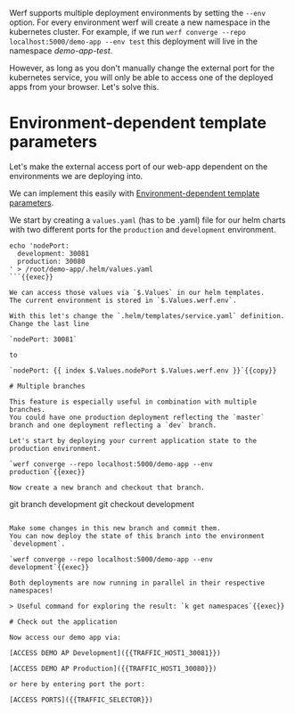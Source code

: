 Werf supports multiple deployment environments by setting the `--env` option.
For every environment werf will create a new namespace in the kubernetes cluster.
For example, if we run `werf converge --repo localhost:5000/demo-app --env test` this deployment will live in the namespace *demo-app-test*.

However, as long as you don't manually change the external port for the kubernetes service, you will only be able to access one of the deployed apps from your browser. Let's solve this.

# Environment-dependent template parameters

Let's make the external access port of our web-app dependent on the environments we are deploying into.

We can implement this easily with [Environment-dependent template parameters](https://werf.io/documentation/v1.2/usage/deploy/environments.html#environment-dependent-template-parameters-werf-only).

We start by creating a `values.yaml` (has to be .yaml) file for our helm charts with two different ports for the `production` and `development` environment.

```
echo 'nodePort:
  development: 30081
  production: 30080
' > /root/demo-app/.helm/values.yaml
```{{exec}}

We can access those values via `$.Values` in our helm templates.
The current environment is stored in `$.Values.werf.env`.

With this let's change the `.helm/templates/service.yaml` definition.
Change the last line

`nodePort: 30081`

to

`nodePort: {{ index $.Values.nodePort $.Values.werf.env }}`{{copy}}

# Multiple branches

This feature is especially useful in combination with multiple branches.
You could have one production deployment reflecting the `master` branch and one deployment reflecting a `dev` branch.

Let's start by deploying your current application state to the production environment.

`werf converge --repo localhost:5000/demo-app --env production`{{exec}}

Now create a new branch and checkout that branch.

```
git branch development
git checkout development
```{{exec}}

Make some changes in this new branch and commit them.
You can now deploy the state of this branch into the environment `development`.

`werf converge --repo localhost:5000/demo-app --env development`{{exec}}

Both deployments are now running in parallel in their respective namespaces!

> Useful command for exploring the result: `k get namespaces`{{exec}}

# Check out the application

Now access our demo app via:

[ACCESS DEMO AP Development]({{TRAFFIC_HOST1_30081}})

[ACCESS DEMO AP Production]({{TRAFFIC_HOST1_30080}})

or here by entering port the port:

[ACCESS PORTS]({{TRAFFIC_SELECTOR}})